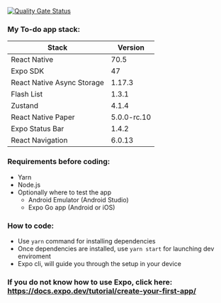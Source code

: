 [![Quality Gate Status](https://sonarcloud.io/api/project_badges/measure?project=ipr0310_my-nice-app&metric=alert_status)](https://sonarcloud.io/summary/new_code?id=ipr0310_my-nice-app)
### My To-do app stack:
| Stack                      | Version     |
|----------------------------|-------------|
| React Native               | 70.5        |
| Expo SDK                   | 47          |
| React Native Async Storage | 1.17.3      |
| Flash List                 | 1.3.1       |
| Zustand                    | 4.1.4       |
| React Native Paper         | 5.0.0-rc.10 |
| Expo Status Bar            | 1.4.2       |
| React Navigation           | 6.0.13      |

### Requirements before coding:
- Yarn
- Node.js
- Optionally where to test the app
  - Android Emulator (Android Studio)
  - Expo Go app (Android or iOS)
  
### How to code:
- Use `yarn` command for installing dependencies
- Once dependencies are installed, use ``yarn start`` for launching dev enviroment
- Expo cli, will guide you through the setup in your device

### If you do not know how to use Expo, click here: https://docs.expo.dev/tutorial/create-your-first-app/

